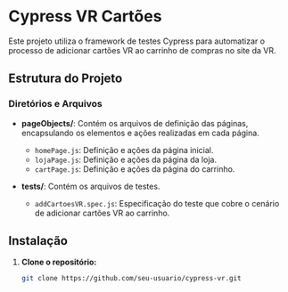 # Cypress VR Cartões

Este projeto utiliza o framework de testes Cypress para automatizar o processo de adicionar cartões VR ao carrinho de compras no site da VR.

## Estrutura do Projeto

### Diretórios e Arquivos

- **pageObjects/**: Contém os arquivos de definição das páginas, encapsulando os elementos e ações realizadas em cada página.
    - `homePage.js`: Definição e ações da página inicial.
    - `lojaPage.js`: Definição e ações da página da loja.
    - `cartPage.js`: Definição e ações da página do carrinho.

- **tests/**: Contém os arquivos de testes.
    - `addCartoesVR.spec.js`: Especificação do teste que cobre o cenário de adicionar cartões VR ao carrinho.

## Instalação

1. **Clone o repositório:**
   ```sh
   git clone https://github.com/seu-usuario/cypress-vr.git
